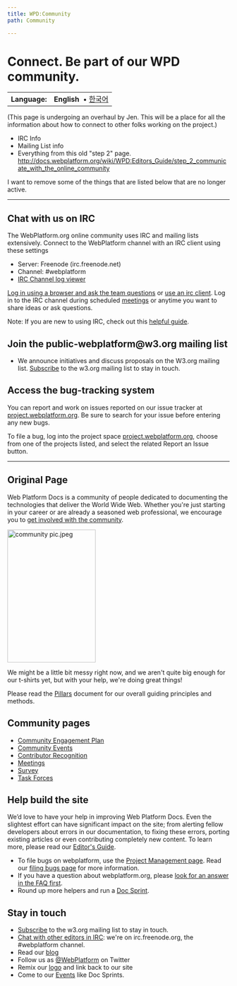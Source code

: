 ```yaml
---
title: WPD:Community
path: Community

---
```

<h1><span class="mw-headline" id="Connect._Be_part_of_our_WPD_community.">Connect. Be part of our WPD community.</span></h1>
<table class="nmbox languages" style="">
<tr>
<th class="mbox-image" style=""> <b>Language:</b></th>
<td class="mbox-text"><b><strong class="selflink">English</strong></b> &#160;&#8226;&#32;<span lang="ko"><a href="/wiki/WPD:Community/ko" title="WPD:Community/ko">한국어</a></span></td>
</tr></table>
<p>(This page is undergoing an overhaul by Jen. This will be a place for all the information about how to connect to other folks working on the project.)
</p>
<ul><li> IRC Info</li>
<li> Mailing List info</li>
<li> Everything from this old "step 2" page. <a rel="nofollow" class="external free" href="http://docs.webplatform.org/wiki/WPD:Editors_Guide/step_2_communicate_with_the_online_community">http://docs.webplatform.org/wiki/WPD:Editors_Guide/step_2_communicate_with_the_online_community</a></li></ul>
<p>I want to remove some of the things that are listed below that are no longer active. 
</p>
<hr />
<h2><span class="mw-headline" id="Chat_with_us_on_IRC">Chat with us on IRC</span></h2>
<p>The WebPlatform.org online community uses IRC and mailing lists extensively. Connect to the WebPlatform channel with an IRC client using these settings
</p>
<ul><li> Server: Freenode (irc.freenode.net)</li>
<li> Channel: #webplatform</li>
<li> <a rel="nofollow" class="external text" href="http://www.webplatform.org/talk/chatlogs">IRC Channel log viewer</a></li></ul>
<p><a rel="nofollow" class="external text" href="http://webchat.freenode.net/?channels=#webplatform">Log in using a browser and ask the team questions</a> or <a href="/wiki/WPD:Editors_Guide/step_2_communicate_with_the_online_community/irc_clients" title="WPD:Editors Guide/step 2 communicate with the online community/irc clients">use an irc client</a>. Log in to the IRC channel during scheduled <a href="/wiki/WPD:Community/Meetings" title="WPD:Community/Meetings"> meetings</a> or anytime you want to share ideas or ask questions.
</p><p>Note: If you are new to using IRC, check out this <a rel="nofollow" class="external text" href="http://richard.esplins.org/siwi/2011/07/08/getting-started-freenode-irc/">helpful guide</a>.
</p>
<h2><span class="mw-headline" id="Join_the_public-webplatform.40w3.org_mailing_list">Join the public-webplatform@w3.org mailing list</span></h2>
<ul><li> We announce initiatives and discuss proposals on the W3.org mailing list. <a rel="nofollow" class="external text" href="http://lists.w3.org/Archives/Public/public-webplatform/">Subscribe</a> to the w3.org mailing list to stay in touch.</li></ul>
<h2><span class="mw-headline" id="Access_the_bug-tracking_system">Access the bug-tracking system</span></h2>
<p>You can report and work on issues reported on our issue tracker at <a rel="nofollow" class="external text" href="http://project.webplatform.org">project.webplatform.org</a>. Be sure to search for your issue before entering any new bugs.
</p><p>To file a bug, log into the project space <a rel="nofollow" class="external text" href="http://project.webplatform.org">project.webplatform.org</a>, choose from one of the projects listed, and select the related Report an Issue button.
</p>
<hr />
<h2><span class="mw-headline" id="Original_Page">Original Page</span></h2>
<p>Web Platform Docs is a community of people dedicated to documenting the technologies that deliver the World Wide Web. Whether you're just starting in your career or are already a seasoned web professional, we encourage you to <a href="/wiki/WPD:Editors_Guide/step_2_communicate_with_the_online_community" title="WPD:Editors Guide/step 2 communicate with the online community">get involved with the community</a>.
</p><p><a href="/wiki/File:community_pic.jpeg" class="image"><img alt="community pic.jpeg" src="//static.webplatform.org/w/thumb/f/f7/community_pic.jpeg/200px-community_pic.jpeg" width="200" height="301" srcset="//static.webplatform.org/w/thumb/f/f7/community_pic.jpeg/300px-community_pic.jpeg 1.5x, //static.webplatform.org/w/thumb/f/f7/community_pic.jpeg/400px-community_pic.jpeg 2x" /></a>
</p><p>We might be a little bit messy right now, and we aren't quite big enough for our t-shirts yet, but with your help, we're doing great things!
</p><p>Please read the <a href="/wiki/WPD:Pillars" title="WPD:Pillars" class="mw-redirect">Pillars</a> document for our overall guiding principles and methods.
</p>
<h2><span class="mw-headline" id="Community_pages">Community pages</span></h2>
<ul><li> <a href="/wiki/WPD:Community/Community_Engagement_Plan" title="WPD:Community/Community Engagement Plan">Community Engagement Plan</a></li>
<li> <a href="/wiki/WPD:Community/Community_Events" title="WPD:Community/Community Events">Community Events</a></li>
<li> <a href="/wiki/WPD:Community/Contributor_Recognition" title="WPD:Community/Contributor Recognition">Contributor Recognition</a></li>
<li> <a href="/wiki/WPD:Community/Meetings" title="WPD:Community/Meetings">Meetings</a></li>
<li> <a href="/wiki/WPD:Community/Survey" title="WPD:Community/Survey">Survey</a></li>
<li> <a href="/wiki/WPD:Community/Task_Force" title="WPD:Community/Task Force">Task Forces</a></li></ul>
<h2><span class="mw-headline" id="Help_build_the_site">Help build the site</span></h2>
<p>We’d love to have your help in improving Web Platform Docs. Even the slightest effort can have significant impact on the site; from alerting fellow developers about errors in our documentation, to fixing these errors, porting existing articles or even contributing completely new content. To learn more, please read our <a href="/wiki/WPD:Editors_Guide" title="WPD:Editors Guide" class="mw-redirect">Editor's Guide</a>.
</p>
<ul><li> To file bugs on webplatform, use the <a rel="nofollow" class="external text" href="http://project.webplatform.org">Project Management page</a>. Read our <a rel="nofollow" class="external text" href="http://docs.webplatform.org/wiki/WPD:Filing_Bugs">filing bugs page</a> for more information.</li>
<li> If you have a question about webplatform.org, please <a href="/wiki/WPD:FAQ" title="WPD:FAQ">look for an answer in the FAQ first</a>.</li>
<li> Round up more helpers and run a <a href="/wiki/WPD:Doc_Sprint" title="WPD:Doc Sprint">Doc Sprint</a>.</li></ul>
<h2><span class="mw-headline" id="Stay_in_touch">Stay in touch</span></h2>
<ul><li> <a rel="nofollow" class="external text" href="http://lists.w3.org/Archives/Public/public-webplatform/">Subscribe</a> to the w3.org mailing list to stay in touch.</li>
<li> <a href="/wiki/WPD:Editors_Guide/step_2_communicate_with_the_online_community#Join_the_conversation_on_the_IRC_channel" title="WPD:Editors Guide/step 2 communicate with the online community">Chat with other editors in IRC</a>: we're on irc.freenode.org, the #webplatform channel.</li>
<li> Read our <a rel="nofollow" class="external text" href="http://blog.webplatform.org/">blog</a></li>
<li> Follow us as <a rel="nofollow" class="external text" href="https://twitter.com/webplatform">@WebPlatform</a> on Twitter</li>
<li> Remix our <a rel="nofollow" class="external text" href="http://www.webplatform.org/logo">logo</a> and link back to our site</li>
<li> Come to our <a href="/wiki/WPD:Community/Community_Events" title="WPD:Community/Community Events">Events</a> like Doc Sprints.</li></ul>

<!-- Saved in parser cache with key wpwiki:pcache:idhash:318-0!*!0!!*!5!*!esi=1 and timestamp 20150810202443 and revision id 84280
 -->
